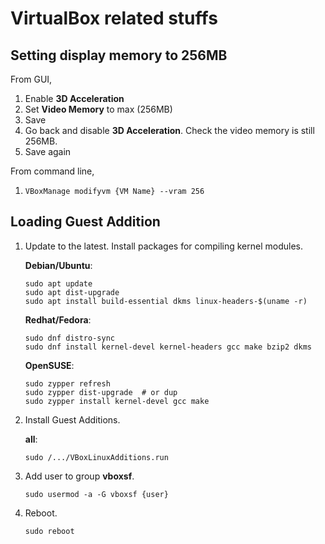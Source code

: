 # VirtualBox related stuffs

## Setting display memory to 256MB

From GUI,
  1. Enable **3D Acceleration**
  2. Set **Video Memory** to max (256MB)
  3. Save
  4. Go back and disable **3D Acceleration**.  Check the video memory is still 256MB.
  5. Save again

From command line,
  1. `VBoxManage modifyvm {VM Name} --vram 256`


## Loading Guest Addition

1. Update to the latest.  Install packages for compiling kernel modules.

    **Debian/Ubuntu**:
    ```
    sudo apt update
    sudo apt dist-upgrade
    sudo apt install build-essential dkms linux-headers-$(uname -r)
    ```

    **Redhat/Fedora**:
    ```
    sudo dnf distro-sync
    sudo dnf install kernel-devel kernel-headers gcc make bzip2 dkms
    ```

    **OpenSUSE**:
    ```
    sudo zypper refresh
    sudo zypper dist-upgrade  # or dup
    sudo zypper install kernel-devel gcc make
    ```

2. Install Guest Additions.

   **all**:
   ```
   sudo /.../VBoxLinuxAdditions.run
   ```

3. Add user to group **vboxsf**.
   ```
   sudo usermod -a -G vboxsf {user}
   ```

4. Reboot.
   ```
   sudo reboot
   ```

